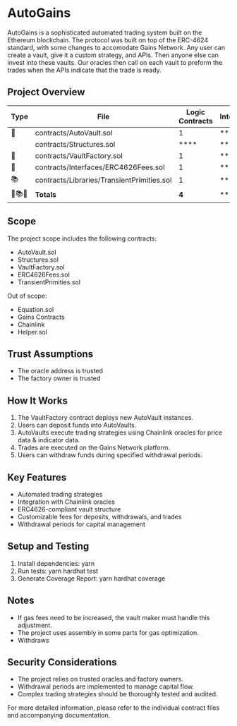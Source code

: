 # AutoGains

AutoGains is a sophisticated automated trading system built on the Ethereum blockchain.
The protocol was built on top of the ERC-4624 standard, with some changes to accomodate Gains Network.
Any user can create a vault, give it a custom strategy, and APIs. Then anyone else can invest into these vaults.
Our oracles then call on each vault to preform the trades when the APIs indicate that the trade is ready.

## 

## Project Overview

| Type | File   | Logic Contracts | Interfaces | Lines | nLines | nSLOC | Comment Lines | Complex. Score | Capabilities |
| ---- | ------ | --------------- | ---------- | ----- | ------ | ----- | ------------- | -------------- | ------------ | 
| 📝 | contracts/AutoVault.sol | 1 | **** | 858 | 791 | 477 | 220 | 321 | **** |
|  | contracts/Structures.sol | **** | **** | 46 | 46 | 25 | 22 | **** | **** |
| 📝 | contracts/VaultFactory.sol | 1 | **** | 428 | 401 | 235 | 122 | 152 | **** |
| 🎨 | contracts/Interfaces/ERC4626Fees.sol | 1 | **** | 226 | 183 | 131 | 24 | 88 | **** |
| 📚 | contracts/Libraries/TransientPrimities.sol | 1 | **** | 94 | 82 | 61 | 8 | 85 | **<abbr title='Uses Assembly'>🖥</abbr>** |
| 📝📚🎨 | **Totals** | **4** | **** | **1652**  | **1503** | **929** | **396** | **646** | **<abbr title='Uses Assembly'>🖥</abbr>** |

## Scope

The project scope includes the following contracts:
- AutoVault.sol
- Structures.sol
- VaultFactory.sol
- ERC4626Fees.sol
- TransientPrimities.sol

Out of scope:
- Equation.sol
- Gains Contracts
- Chainlink
- Helper.sol

## Trust Assumptions

- The oracle address is trusted
- The factory owner is trusted

## How It Works

1. The VaultFactory contract deploys new AutoVault instances.
2. Users can deposit funds into AutoVaults.
3. AutoVaults execute trading strategies using Chainlink oracles for price data & indicator data.
4. Trades are executed on the Gains Network platform.
5. Users can withdraw funds during specified withdrawal periods.

## Key Features

- Automated trading strategies
- Integration with Chainlink oracles
- ERC4626-compliant vault structure
- Customizable fees for deposits, withdrawals, and trades
- Withdrawal periods for capital management

## Setup and Testing

1. Install dependencies: yarn
2. Run tests: yarn hardhat test
3. Generate Coverage Report: yarn hardhat coverage
   
## Notes

- If gas fees need to be increased, the vault maker must handle this adjustment.
- The project uses assembly in some parts for gas optimization.
- Withdraws 

## Security Considerations

- The project relies on trusted oracles and factory owners.
- Withdrawal periods are implemented to manage capital flow.
- Complex trading strategies should be thoroughly tested and audited.

For more detailed information, please refer to the individual contract files and accompanying documentation.
